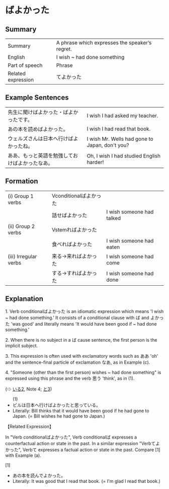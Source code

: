 # ばよかった

## Summary

<table><tr>   <td>Summary</td>   <td>A phrase which expresses the speaker’s regret.</td></tr><tr>   <td>English</td>   <td>I wish ~ had done something</td></tr><tr>   <td>Part of speech</td>   <td>Phrase</td></tr><tr>   <td>Related expression</td>   <td>てよかった</td></tr></table>

## Example Sentences

<table><tr>   <td>先生に聞けばよかった・ばよかったです。</td>   <td>I wish I had asked my teacher.</td></tr><tr>   <td>あの本を読めばよかった。</td>   <td>I wish I had read that book.</td></tr><tr>   <td>ウェルズさんは日本へ行けばよかったね。</td>   <td>I wish Mr. Wells had gone to Japan, don't you?</td></tr><tr>   <td>ああ、もっと英語を勉強しておけばよかったなあ。</td>   <td>Oh, I wish I had studied English harder!</td></tr></table>

## Formation

<table class="table"><tbody><tr class="tr head"><td class="td"><span class="numbers">(i)</span> <span class="bold">Group 1 verbs</span></td><td class="td"><span>Vconditional</span><span class="concept">ばよかった</span></td><td class="td"></td></tr><tr class="tr"><td class="td"></td><td class="td"><span>話せ</span><span class="concept">ばよかった</span></td><td class="td"><span>I wish someone had talked</span></td></tr><tr class="tr head"><td class="td"><span class="numbers">(ii)</span> <span class="bold">Group 2 verbs</span></td><td class="td"><span>Vstem</span><span class="concept">ればよかった</span></td><td class="td"></td></tr><tr class="tr"><td class="td"></td><td class="td"><span>食べ</span><span class="concept">ればよかった</span></td><td class="td"><span>I wish someone had eaten</span></td></tr><tr class="tr head"><td class="td"><span class="numbers">(iii)</span> <span class="bold">Irregular verbs</span></td><td class="td"><span>来る→来</span><span class="concept">ればよかった</span></td><td class="td"><span>I wish someone had come</span></td></tr><tr class="tr"><td class="td"></td><td class="td"><span>する→</span><span class="concept">すればよかった</span></td><td class="td"><span>I wish someone had done</span></td></tr></tbody></table>

## Explanation

<p>1. Verb conditional<span class="cloze">ばよかった</span> is an idiomatic expression which means 'I wish ~ had done something.' It consists of a conditional clause with <span class="cloze">ば</span> and <span class="cloze">よかった</span> 'was good' and literally means 'It would have been good if ~ had done something.'</p>  <p>2. When there is no subject in a <span class="cloze">ば</span> cause sentence, the first person is the implicit subject.</p>  <p>3. This expression is often used with exclamatory words such as ああ 'oh' and the sentence-final particle of exclamation なあ, as in Example (c).</p>  <p>4. "Someone (other than the first person) wishes ~ had done something" is expressed using this phrase and the verb 思う 'think', as in (1).</p>  <p>(⇨ <a href="#㊦ いる (2)">いる2</a>, Note 4; <a href="#㊦ と (3)">と3</a>)</p>  <ul>(1) <li>ビルは日本へ行け<span class="cloze">ばよかった</span>と思っている。</li> <li>Literally: Bill thinks that it would have been good if he had gone to Japan. (= Bill wishes he had gone to Japan.)</li> </ul>  <p>【Related Expression】</p>  <p>In "Verb conditional<span class="cloze">ばよかった</span>", Verb conditionalば expresses a counterfactual action or state in the past. In a similar expression "Verbてよかった", Verbて expresses a factual action or state in the past. Compare [1] with Example (a).</p>  <p>[1]</p>  <ul> <li>あの本を読んでよかった。</li> <li>Literally: It was good that I read that book. (= I'm glad I read that book.)</li> </ul>

